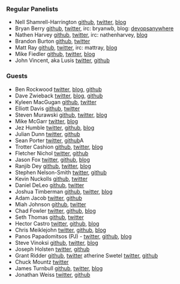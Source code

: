 ### Regular Panelists
* Nell Shamrell-Harrington [github](https://github.com/nellshamrell), [twitter](https://twitter.com/nellshamrell), [blog](http://nellshamrell.com/)
* Bryan Berry [github](http://github.com/bryanwb), [twitter](http://twitter.com/bryanwb), irc: bryanwb, blog: [devopsanywhere](http://devopsanywhere.blogspot.com)
* Nathen Harvey [github](http://github.com/nathenharvey), [twitter](http://twitter.com/nathenharvey), irc: nathenharvey, [blog](http://nathenharvey.com)
* Brandon Burton [github](http://github.com/solarce), [twitter](https://twitter.com/solarce)
* Matt Ray [github](http://github.com/mattray), [twitter](http://twitter.com/mattray), irc: mattray, [blog](http://www.leastresistance.net/)
* Mike Fiedler [github](http://github.com/miketheman), [twitter](http://twitter.com/mikefiedler), [blog](http://www.miketheman.net)
* John Vincent, aka Lusis [twitter](https://twitter.com/#!/lusis), [github](https://github.com/lusis)

### Guests
* Ben Rockwood [twitter](https://twitter.com/benr), [blog](http://cuddletech.com/?page_id=834), [github](https://github.com/benr)
* Dave Zwieback [twitter](https://twitter.com/mindweather), [blog](http://mindweather.com/), [github](https://github.com/mindweather)
* Kyleen MacGugan [github](https://github.com/kmacgugan), [twitter](https://twitter.com/MacGoogly)
* Elliott Davis [github](https://github.com/elliott-davis), [twitter](https://twitter.com/libsysguy)
* Steven Murawski [github](https://github.com/smurawski), [twitter](https://twitter.com/stevenmurawski), [blog](http://stevenmurawski.com/)
* Mike McGarr [twitter](https://twitter.com/jmichaelmcgarr), [blog](http://earlyandoften.wordpress.com/)
* Jez Humble [twitter](https://twitter.com/jezhumble), [github](https://github.com/Jezhumble), [blog](http://continuousdelivery.com/)
* Julian Dunn [twitter](https://twitter.com/julian_dunn), [github](https://github.com/juliandunn)
* Sean Porter [twitter](https://twitter.com/portertech), [github](https://github.com/portertech)A
* Trotter Cashion [github](http://github.com/trotter), [twitter](http://twitter.com/cashion), [blog](http://trottercashion.com)
* Fletcher Nichol [twitter](http://twitter.com/fnichol), [github](https://github.com/fnichol)
* Jason Fox [twitter](https://twitter.com/jasonrobertfox), [github](https://github.com/jasonrobertfox), [blog](http://neverstopbuilding.net/)
* Ranjib Dey [github](https://github.com/ranjib), [twitter](https://twitter.com/ranjibdey), [blog](http://ranjib.posterous.com/)
* Stephen Nelson-Smith [twitter](https://twitter.com/lordcope), [github](http://github.com/lordcope)
* Kevin Nuckolls [github](https://github.com/knuckolls), [twitter](https://twitter.com/knuckolls)
* Daniel DeLeo [github](https://github.com/danielsdeleo), [twitter](http://twitter.com/kallistec)
* Joshua Timberman [github](http://github.com/jtimberman), [twitter](https://twitter.com/jtimberman), [blog](http://jtimberman.housepub.org/)
* Adam Jacob [twitter](https://twitter.com/adamhjk), [github](https://github.com/adamhjk)
* Miah Johnson [github](https://github.com/miah), [twitter](https://twitter.com/miah_)
* Chad Fowler [twitter](https://twitter.com/chadfowler), [github](https://github.com/chad), [blog](http://chadfowler.com/)
* Seth Thomas [github](https://github.com/cheeseplus), [twitter](https://twitter.com/cheeseplus)
* Hector Castro  [twitter](https://twitter.com/hectcastro), [github](https://github.com/hectcastro), [blog](http://hectcastro.me/)
* Chris Meiklejohn [twitter](https://twitter.com/cmeik), [github](https://github.com/cmeiklejohn/), [blog](http://christophermeiklejohn.com/)
* Panos Papadomitsos (PJ) - [twitter](https://twitter.com/priestjim), [github](https://github.com/priestjim), [blog](http://ezgr.net/)
* Steve Vinoksi [github](https://github.com/vinoski), [twitter](https://twitter.com/stevevinoski), [blog](http://steve.vinoski.net/blog/)
* Joseph Holsten [twitter](https://twitter.com/josephholsten), [github](https://github.com/josephholsten)
* Grant Ridder [github](https://github.com/shortdudey123), [twitter](https://twitter.com/shortdudey123)
atherine Swetel [twitter](https://twitter.com/CatSwetel), [github](https://github.com/catswetel)
* Chuck Mountz [twitter](https://twitter.com/mountzcjr)
* James Turnbull [github](https://github.com/jamtur01), [twitter](https://twitter.com/kartar), [blog](https://www.kartar.net/)
* Jonathan Weiss [twitter](https://twitter.com/jweiss), [github](https://github.com/jweiss)

